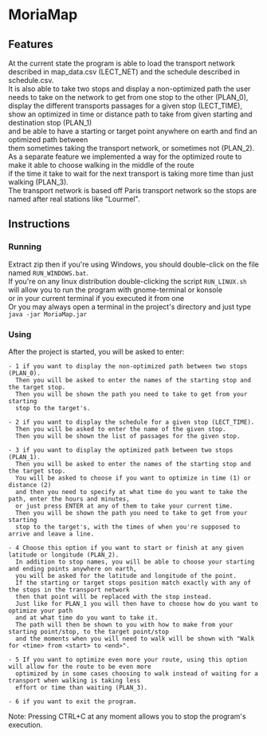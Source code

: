 # MoriaMap

## Features
At the current state the program is able to load the transport network described in map_data.csv (LECT_NET) and the schedule described in schedule.csv.  
It is also able to take two stops and display a non-optimized path the user needs to take on the network to get from one stop to the other (PLAN_0),  
display the different transports passages for a given stop (LECT_TIME),  
show an optimized in time or distance path to take from given starting and destination stop (PLAN_1)  
and be able to have a starting or target point anywhere on earth and find an optimized path between  
them sometimes taking the transport network, or sometimes not (PLAN_2).  
As a separate feature we implemented a way for the optimized route to make it able to choose walking in the middle of the route  
if the time it take to wait for the next transport is taking more time than just walking (PLAN_3).  
The transport network is based off Paris transport network so the stops are named after real stations like "Lourmel".  

## Instructions

### Running
Extract zip then if you're using Windows, you should double-click on the file named `RUN_WINDOWS.bat`.  
If you're on any linux distribution double-clicking the script `RUN_LINUX.sh` will allow you to run the program with gnome-terminal or konsole  
or in your current terminal if you executed it from one  
Or you may always open a terminal in the project's directory and just type `java -jar MoriaMap.jar`  

### Using
After the project is started, you will be asked to enter:

    - 1 if you want to display the non-optimized path between two stops (PLAN_0).
      Then you will be asked to enter the names of the starting stop and the target stop.
      Then you will be shown the path you need to take to get from your starting
      stop to the target's.

    - 2 if you want to display the schedule for a given stop (LECT_TIME).
      Then you will be asked to enter the name of the given stop.
      Then you will be shown the list of passages for the given stop.

    - 3 if you want to display the optimized path between two stops (PLAN_1).
      Then you will be asked to enter the names of the starting stop and the target stop.
      You will be asked to choose if you want to optimize in time (1) or distance (2)
      and then you need to specify at what time do you want to take the path, enter the hours and minutes,
      or just press ENTER at any of them to take your current time.
      Then you will be shown the path you need to take to get from your starting
      stop to the target's, with the times of when you're supposed to arrive and leave a line.

    - 4 Choose this option if you want to start or finish at any given latitude or longitude (PLAN_2).
      In addition to stop names, you will be able to choose your starting and ending points anywhere on earth,
      you will be asked for the latitude and longitude of the point.
      If the starting or target stops position match exactly with any of the stops in the transport network
      then that point will be replaced with the stop instead.
      Just like for PLAN_1 you will then have to choose how do you want to optimize your path
      and at what time do you want to take it.
      The path will then be shown to you with how to make from your starting point/stop, to the target point/stop
      and the moments when you will need to walk will be shown with "Walk for <time> from <start> to <end>".

    - 5 If you want to optimize even more your route, using this option will allow for the route to be even more
      optimized by in some cases choosing to walk instead of waiting for a transport when walking is taking less
      effort or time than waiting (PLAN_3).

    - 6 if you want to exit the program.

Note: Pressing CTRL+C at any moment allows you to stop the program's execution.
